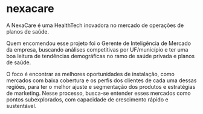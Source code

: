# nexacare

A NexaCare é uma HealthTech inovadora no mercado de operações de planos de saúde.

Quem encomendou esse projeto foi o Gerente de Inteligência de Mercado da empresa, buscando análises competitivas por UF/município e ter uma boa leitura de tendências demográficas no ramo de saúde privada e planos de saúde.

O foco é encontrar as melhores oportunidades de instalação, como mercados com baixa cobertura e os perfis dos clientes de cada uma dessas regiões, para ter o melhor ajuste e segmentação dos produtos e estratégias de marketing. Nesse processo, busca-se entender esses mercados como pontos subexplorados, com capacidade de crescimento rápido e sustentável.


